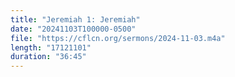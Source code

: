 ```yaml
---
title: "Jeremiah 1: Jeremiah"
date: "20241103T100000-0500"
file: "https://cflcn.org/sermons/2024-11-03.m4a"
length: "17121101"
duration: "36:45"
---
```

